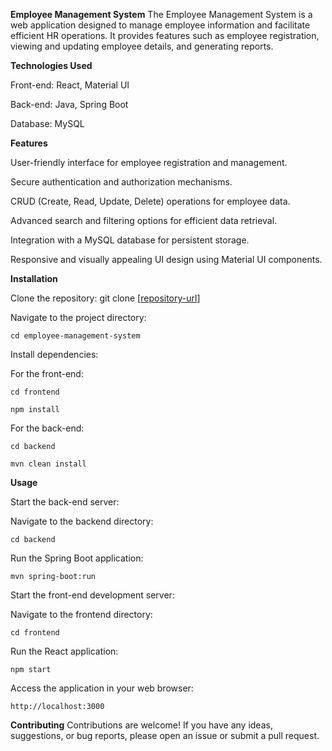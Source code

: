**Employee Management System**
The Employee Management System is a web application designed to manage employee information and facilitate efficient HR operations. It provides features such as employee registration, viewing and updating employee details, and generating reports.


**Technologies Used**

  Front-end: React, Material UI
  
  Back-end: Java, Spring Boot
  
  Database: MySQL
  
  
**Features**

  User-friendly interface for employee registration and management.
  
  Secure authentication and authorization mechanisms.
  
  CRUD (Create, Read, Update, Delete) operations for employee data.
  
  Advanced search and filtering options for efficient data retrieval.
  
  Integration with a MySQL database for persistent storage.
  
  Responsive and visually appealing UI design using Material UI components.
  
  
**Installation**

Clone the repository: 
	git clone [[repository-url](https://github.com/Chitresh29/Employee-Management-System.git)]

Navigate to the project directory: 
	
	cd employee-management-system

Install dependencies:

For the front-end:

	cd frontend

	npm install


For the back-end:


	cd backend

	mvn clean install


**Usage**

Start the back-end server:

Navigate to the backend directory: 
	
	cd backend
  
Run the Spring Boot application:
	
 	mvn spring-boot:run
  
Start the front-end development server:

Navigate to the frontend directory:
	
	cd frontend
  
Run the React application:

	npm start
  
Access the application in your web browser:
	
 	http://localhost:3000

**Contributing**
Contributions are welcome! If you have any ideas, suggestions, or bug reports, please open an issue or submit a pull request.
